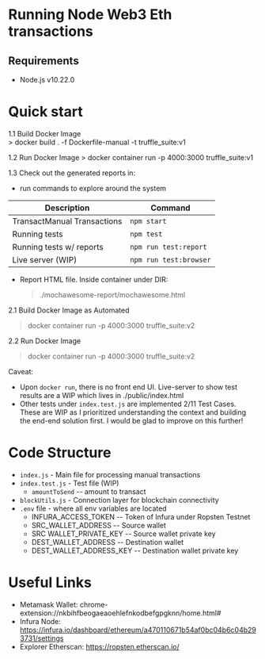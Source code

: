 # Running Node Web3 Eth transactions

## Requirements
- Node.js v10.22.0

# Quick start
1.1 Build Docker Image  
     > docker build . -f Dockerfile-manual -t truffle_suite:v1

1.2 Run Docker Image
     > docker container run -p 4000:3000 truffle_suite:v1
    
1.3 Check out the generated reports in:
  - run commands to explore around the system

| Description | Command |
|------|----|
| TransactManual Transactions | `npm start` |
| Running tests | `npm test` |
| Running tests w/ reports | `npm run test:report` |
| Live server (WIP) | `npm run test:browser` |

  - Report HTML file. Inside container under DIR:
    > ./mochawesome-report/mochawesome.html

2.1 Build Docker Image as Automated
   > docker container run -p 4000:3000 truffle_suite:v2

2.2 Run Docker Image  
   > docker container run -p 4000:3000 truffle_suite:v2

Caveat: 
* Upon `docker run`, there is no front end UI. Live-server to show test results are a WIP which lives in ./public/index.html
* Other tests under `index.test.js` are implemented 2/11 Test Cases. These are WIP as I prioritized understanding the context and building the end-end solution first. I would be glad to improve on this further!

# Code Structure
* `index.js` - Main file for processing manual transactions
* `index.test.js` - Test file (WIP)
  * `amountToSend` -- amount to transact
* `blockUtils.js` - Connection layer for blockchain connectivity
* `.env` file - where all env variables are located
  * INFURA_ACCESS_TOKEN -- Token of Infura under Ropsten Testnet
  * SRC_WALLET_ADDRESS -- Source wallet
  * SRC WALLET_PRIVATE_KEY -- Source wallet private key
  * DEST_WALLET_ADDRESS -- Destination wallet
  * DEST_WALLET_ADDRESS_KEY -- Destination wallet private key  

# Useful Links
* Metamask Wallet: chrome-extension://nkbihfbeogaeaoehlefnkodbefgpgknn/home.html#
* Infura Node: https://infura.io/dashboard/ethereum/a470110671b54af0bc04b6c04b293731/settings
* Explorer Etherscan: https://ropsten.etherscan.io/